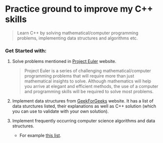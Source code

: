 # Practice ground to improve my C++ skills

> Learn C++ by solving mathematical/computer programming problems, implementing data structures and algorithms etc.

### Get Started with:
1. Solve problems mentioned in [Project Euler](https://projecteuler.net/archives) website.
   > Project Euler is a series of challenging mathematical/computer programming problems that will require more than just mathematical insights to solve. Although mathematics will help you arrive at elegant and efficient methods, the use of a computer and programming skills will be required to solve most problems.

2. Implement data structures from [GeekForGeeks](https://www.geeksforgeeks.org/data-structures/) website. It has a list of data sturctures listed, their explanations as well as C++ solution (which you can use to validate with your own solution).

3. Implement frequently occurring computer science algorithms and data structures.
   * For example [this list](https://medium.com/@codingfreak/top-algorithms-data-structures-concepts-every-computer-science-student-should-know-e0549c67b4ac).
